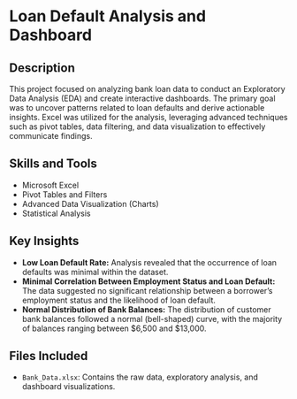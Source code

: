 # Loan Default Analysis and Dashboard

## Description
This project focused on analyzing bank loan data to conduct an Exploratory Data Analysis (EDA) and create interactive dashboards. The primary goal was to uncover patterns related to loan defaults and derive actionable insights. Excel was utilized for the analysis, leveraging advanced techniques such as pivot tables, data filtering, and data visualization to effectively communicate findings.

## Skills and Tools
- Microsoft Excel
- Pivot Tables and Filters
- Advanced Data Visualization (Charts)
- Statistical Analysis

## Key Insights
- **Low Loan Default Rate:** Analysis revealed that the occurrence of loan defaults was minimal within the dataset.
- **Minimal Correlation Between Employment Status and Loan Default:** The data suggested no significant relationship between a borrower’s employment status and the likelihood of loan default.
- **Normal Distribution of Bank Balances:** The distribution of customer bank balances followed a normal (bell-shaped) curve, with the majority of balances ranging between $6,500 and $13,000.

## Files Included
- `Bank_Data.xlsx`: Contains the raw data, exploratory analysis, and dashboard visualizations.
